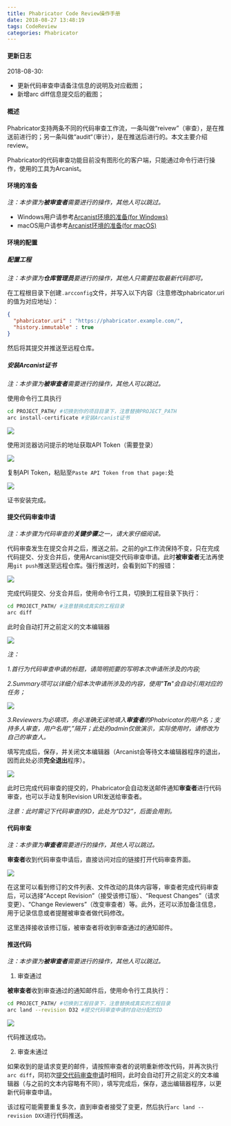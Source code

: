 ```yaml
---
title: Phabricator Code Review操作手册
date: 2018-08-27 13:48:19
tags: CodeReview
categories: Phabricator
---
```


#### 更新日志

2018-08-30:

- 更新代码审查申请备注信息的说明及对应截图；
- 新增arc diff信息提交后的截图；

#### 概述

Phabricator支持两条不同的代码审查工作流，一条叫做“reivew”（审查），是在推送前进行的；另一条叫做“audit“（审计），是在推送后进行的。本文主要介绍review。

Phabricator的代码审查功能目前没有图形化的客户端，只能通过命令行进行操作，使用的工具为Arcanist。

#### 环境的准备

*注：本步骤为**被审查者**需要进行的操作，其他人可以跳过。*

- Windows用户请参考[Arcanist环境的准备(for Windows)][arcanist-for-windows]
- macOS用户请参考[Arcanist环境的准备(for macOS)][Arcanist-for-macos]

#### 环境的配置

##### 配置工程

*注：本步骤为**仓库管理员**要进行的操作，其他人只需要拉取最新代码即可。*

在工程根目录下创建`.arcconfig`文件，并写入以下内容（注意修改phabricator.uri的值为对应地址）：

```json
{
  "phabricator.uri" : "https://phabricator.example.com/",
  "history.immutable" : true
}
```

然后将其提交并推送至远程仓库。

##### 安装Arcanist证书

*注：本步骤为**被审查者**需要进行的操作，其他人可以跳过。*

使用命令行工具执行

```bash
cd PROJECT_PATH/ #切换到你的项目目录下，注意替换PROJECT_PATH
arc install-certificate #安装Arcanist证书
```

![](https://raw.githubusercontent.com/JayceLau/PicBed/master/pictures/20180829231644.png)

使用浏览器访问提示的地址获取API Token（需要登录）

![](https://raw.githubusercontent.com/JayceLau/PicBed/master/pictures/20180829110002.png)

复制API Token，粘贴至`Paste API Token from that page:`处

![](https://raw.githubusercontent.com/JayceLau/PicBed/master/pictures/20180829111648.png)

证书安装完成。

#### 提交代码审查申请

*注：本步骤为代码审查的**关键步骤**之一，请大家仔细阅读。*

代码审查发生在提交合并之后，推送之前。之前的git工作流保持不变，只在完成代码提交、分支合并后，使用Arcanist提交代码审查申请。此时**被审查者**无法再使用`git push`推送至远程仓库。强行推送时，会看到如下的报错：

![](https://raw.githubusercontent.com/JayceLau/PicBed/master/pictures/20180903112624.png)

完成代码提交、分支合并后，使用命令行工具，切换到工程目录下执行：

```bash
cd PROJECT_PATH/ #注意替换成真实的工程目录
arc diff
```

此时会自动打开之前定义的文本编辑器

![](https://raw.githubusercontent.com/JayceLau/PicBed/master/pictures/20180830215226.png)

*注：*

*1.首行为代码审查申请的标题，请简明扼要的写明本次申请所涉及的内容;*

*2.Summary项可以详细介绍本次申请所涉及的内容，使用"**Tn**"会自动引用对应的任务；*

![](https://raw.githubusercontent.com/JayceLau/PicBed/master/pictures/20180830220147.png)

*3.Reviewers为必填项，务必准确无误地填入**审查者**的Phabricator的用户名；支持多人审查，用户名用“,”隔开；此处的admin仅做演示，实际使用时，请修改为自己的审查人。*

填写完成后，保存，并关闭文本编辑器（Arcanist会等待文本编辑器程序的退出，因而此处必须**完全退出**程序）。

![](https://raw.githubusercontent.com/JayceLau/PicBed/master/pictures/20180830220241.png)

此时已完成代码审查的提交的，Phabricator会自动发送邮件通知**审查者**进行代码审查，也可以手动复制Revision URI发送给审查者。

*注意：此时需记下代码审查的ID，此处为“D32”，后面会用到。*

#### 代码审查

*注：本步骤为**审查者**需要进行的操作，其他人可以跳过。*

**审查者**收到代码审查申请后，直接访问对应的链接打开代码审查界面。

![](https://raw.githubusercontent.com/JayceLau/PicBed/master/pictures/20180830220430.png)

在这里可以看到修订的文件列表、文件改动的具体内容等，审查者完成代码审查后，可以选择“Accept Revision”（接受该修订版）、“Request Changes”（请求变更）、“Change Reviewers”（改变审查者）等。此外，还可以添加备注信息，用于记录信息或者提醒被审查者做代码修改。

这里选择接收该修订版，被审查者将收到审查通过的通知邮件。

#### 推送代码

*注：本步骤为**被审查者**需要进行的操作，其他人可以跳过。*

1. 审查通过

**被审查者**收到审查通过的通知邮件后，使用命令行工具执行：

```bash
cd PROJECT_PATH/ #切换到工程目录下，注意替换成真实的工程目录
arc land --revision D32 #提交代码审查申请时自动分配的ID
```

![](https://raw.githubusercontent.com/JayceLau/PicBed/master/pictures/20180830222840.png)

代码推送成功。

2. 审查未通过

如果收到的是请求变更的邮件，请按照审查者的说明重新修改代码，并再次执行`arc diff`，同初次[提交代码审查申请](#提交代码审查申请)时相同，此时会自动打开之前定义的文本编辑器（与之前的文本内容略有不同），填写完成后，保存，退出编辑器程序，以更新代码审查申请。

该过程可能需要重复多次，直到审查者接受了变更，然后执行`arc land --revision DXX`进行代码推送。

[arcanist-for-windows]:../Arcanist环境的准备(for-Windows)/
[Arcanist-for-macos]:../../28/Arcanist环境的准备(for-macOS)/
